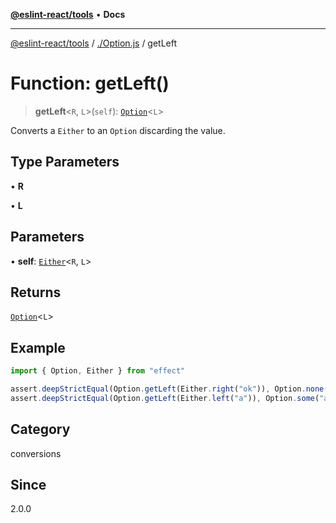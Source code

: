 [**@eslint-react/tools**](../../README.md) • **Docs**

***

[@eslint-react/tools](../../README.md) / [./Option.js](../README.md) / getLeft

# Function: getLeft()

> **getLeft**\<`R`, `L`\>(`self`): [`Option`](../type-aliases/Option.md)\<`L`\>

Converts a `Either` to an `Option` discarding the value.

## Type Parameters

• **R**

• **L**

## Parameters

• **self**: [`Either`](../../Either.js/type-aliases/Either.md)\<`R`, `L`\>

## Returns

[`Option`](../type-aliases/Option.md)\<`L`\>

## Example

```ts
import { Option, Either } from "effect"

assert.deepStrictEqual(Option.getLeft(Either.right("ok")), Option.none())
assert.deepStrictEqual(Option.getLeft(Either.left("a")), Option.some("a"))
```

## Category

conversions

## Since

2.0.0
